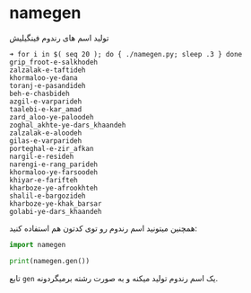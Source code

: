 # namegen
تولید اسم های رندوم فینگیلیش

```shell
➜ for i in $( seq 20 ); do { ./namegen.py; sleep .3 } done
grip_froot-e-salkhodeh
zalzalak-e-taftideh
khormaloo-ye-dana
toranj-e-pasandideh
beh-e-chasbideh
azgil-e-varparideh
taalebi-e-kar_amad
zard_aloo-ye-paloodeh
zoghal_akhte-ye-dars_khaandeh
zalzalak-e-aloodeh
gilas-e-varparideh
porteghal-e-zir_afkan
nargil-e-resideh
narengi-e-rang_parideh
khormaloo-ye-farsoodeh
khiyar-e-farifteh
kharboze-ye-afrookhteh
shalil-e-bargozideh
kharboze-ye-khak_barsar
golabi-ye-dars_khaandeh
```

همچنین میتونید اسم رندوم رو توی کدتون هم استفاده کنید:

```python
import namegen

print(namegen.gen())
```

تابع
`gen`
یک اسم رندوم تولید میکنه و به صورت رشته برمیگردونه.
